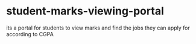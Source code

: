# student-marks-viewing-portal
its a portal for students to view marks and find the jobs they can apply for according to CGPA
